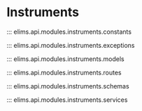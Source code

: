 # Instruments

::: elims.api.modules.instruments.constants

::: elims.api.modules.instruments.exceptions

::: elims.api.modules.instruments.models

::: elims.api.modules.instruments.routes

::: elims.api.modules.instruments.schemas

::: elims.api.modules.instruments.services
